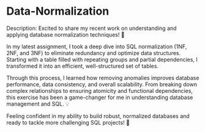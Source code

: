 # Data-Normalization
Description:
Excited to share my recent work on understanding and applying database normalization techniques! 🌟

In my latest assignment, I took a deep dive into SQL normalization (1NF, 2NF, and 3NF) to eliminate redundancy and optimize data structures. Starting with a table filled with repeating groups and partial dependencies, I transformed it into an efficient, well-structured set of tables.

Through this process, I learned how removing anomalies improves database performance, data consistency, and overall scalability. From breaking down complex relationships to ensuring atomicity and functional dependencies, this exercise has been a game-changer for me in understanding database management and SQL. 💡

Feeling confident in my ability to build robust, normalized databases and ready to tackle more challenging SQL projects! 🚀
